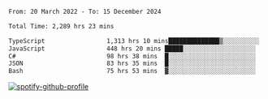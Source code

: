 <!--START_SECTION:waka-->

```txt
From: 20 March 2022 - To: 15 December 2024

Total Time: 2,289 hrs 23 mins

TypeScript                 1,313 hrs 10 mins██████████████▒░░░░░░░░░░   57.36 %
JavaScript                 448 hrs 20 mins █████░░░░░░░░░░░░░░░░░░░░   19.58 %
C#                         98 hrs 38 mins  █░░░░░░░░░░░░░░░░░░░░░░░░   04.31 %
JSON                       83 hrs 35 mins  █░░░░░░░░░░░░░░░░░░░░░░░░   03.65 %
Bash                       75 hrs 53 mins  ▓░░░░░░░░░░░░░░░░░░░░░░░░   03.31 %
```

<!--END_SECTION:waka-->
[![spotify-github-profile](https://spotify-github-profile.vercel.app/api/view?uid=c00zprrvy9xiloa9qnco3hmng&cover_image=true&theme=novatorem&show_offline=false&background_color=121212&bar_color=53b14f&bar_color_cover=false)](https://spotify-github-profile.vercel.app/api/view?uid=c00zprrvy9xiloa9qnco3hmng&redirect=true)



